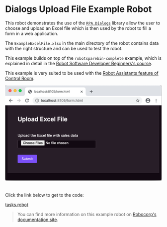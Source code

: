 # Dialogs Upload File Example Robot

This robot demonstrates the use of the [`RPA.Dialogs`](https://robocorp.com/docs/libraries/rpa-framework/rpa-dialogs) library allow the user to choose and upload an Excel file which is then used by the robot to fill a form in a web application.

The `ExampleExcelFile.xlsx` in the main directory of the robot contains data with the right structure and can be used to test the robot.

This example builds on top of the `robotsparebin-complete` example, which is explained in detail in the [Robot Software Developer Beginners's course](https://robocorp.com/docs/courses/beginners-course).

This example is very suited to be used with the [Robot Assistants feature of Control Room](https://robocorp.com/docs/control-room/operating-assistants/using-assistant-robots).

<img src="images/form-ui.png" style="margin-bottom:20px">

Click the link below to get to the code:

[tasks.robot](./tasks.robot)

> You can find more information on this example robot on [Robocorp's documentation site](https://robocorp.com/docs/development-guide/dialogs-assistant/uploading-files).
